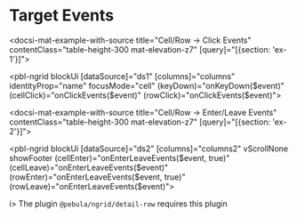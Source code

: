 # Target Events

<docsi-mat-example-with-source title="Cell/Row -> Click Events" contentClass="table-height-300 mat-elevation-z7" [query]="[{section: 'ex-1'}]">
  <!--@pebula-example:ex-1-->
  <pbl-ngrid blockUi [dataSource]="ds1" [columns]="columns" identityProp="name"
            focusMode="cell" (keyDown)="onKeyDown($event)"
            (cellClick)="onClickEvents($event)"
            (rowClick)="onClickEvents($event)"></pbl-ngrid>
  <!--@pebula-example:ex-1-->
</docsi-mat-example-with-source>

<docsi-mat-example-with-source title="Cell/Row -> Enter/Leave Events" contentClass="table-height-300 mat-elevation-z7" [query]="[{section: 'ex-2'}]">
  <!--@pebula-example:ex-2-->
  <pbl-ngrid blockUi [dataSource]="ds2" [columns]="columns2" vScrollNone showFooter
            (cellEnter)="onEnterLeaveEvents($event, true)" (cellLeave)="onEnterLeaveEvents($event)"
            (rowEnter)="onEnterLeaveEvents($event, true)" (rowLeave)="onEnterLeaveEvents($event)"></pbl-ngrid>
  <!--@pebula-example:ex-2-->
</docsi-mat-example-with-source>

i> The plugin `@pebula/ngrid/detail-row` requires this plugin
